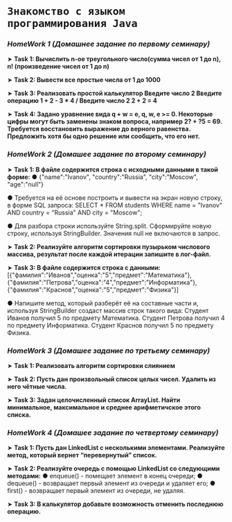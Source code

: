 # ```Знакомство с языком программирования Java```


### *HomeWork 1 (Домашнее задание по первому семинару)*

➤ __Task 1: Вычислить n-ое треугольного число(сумма чисел от 1 до n), n! (произведение чисел от 1 до n)__

➤ __Task 2: Вывести все простые числа от 1 до 1000__

➤ __Task 3: Реализовать простой калькулятор Введите число 2 Введите операцию 1 + 2 - 3 * 4 / Введите число 2 2 + 2 = 4__

➤ __Task 4: Задано уравнение вида q + w = e, q, w, e >= 0. Некоторые цифры могут быть заменены знаком вопроса, например 2? + ?5 = 69. Требуется восстановить выражение до верного равенства. Предложить хотя бы одно решение или сообщить, что его нет.__

### *HomeWork 2 (Домашее задание по второму семинару)*

➤ __Task 1: В файле содержится строка с исходными данными в такой форме:__
● {"name":"Ivanov", "country":"Russia", "city":"Moscow", "age":"null"}

● Требуется на её основе построить и вывести на экран новую строку, в форме SQL запроса:
SELECT * FROM students WHERE name = "Ivanov" AND country = "Russia" AND city = "Moscow";

● Для разбора строки используйте String.split. Сформируйте новую строку, используя StringBuilder. Значения null не включаются в запрос.

➤ __Task 2: Реализуйте алгоритм сортировки пузырьком числового массива, результат после каждой итерации запишите в лог-файл.__

➤ __Task 3: В файле содержится строка с данными:__
[{"фамилия":"Иванов","оценка":"5","предмет":"Математика"}, {"фамилия":"Петрова","оценка":"4","предмет":"Информатика"}, {"фамилия":"Краснов","оценка":"5","предмет":"Физика"}]

● Напишите метод, который разберёт её на составные части и, используя StringBuilder создаст массив строк такого вида:
Студент Иванов получил 5 по предмету Математика.
Студент Петрова получил 4 по предмету Информатика.
Студент Краснов получил 5 по предмету Физика.

### *HomeWork 3 (Домашее задание по третьему семинару)*

➤ __Task 1: Реализовать алгоритм сортировки слиянием__

➤ __Task 2: Пусть дан произвольный список целых чисел. Удалить из него чётные числа.__

➤ __Task 3: Задан целочисленный список ArrayList. Найти минимальное, максимальное и среднее арифметичское этого списка.__

### *HomeWork 4 (Домашее задание по четвертому семинару)*

➤ __Task 1: Пусть дан LinkedList с несколькими элементами. Реализуйте метод, который вернет “перевернутый” список.__

➤ __Task 2: Реализуйте очередь с помощью LinkedList со следующими методами:__
● enqueue() - помещает элемент в конец очереди; 
● dequeue() - возвращает первый элемент из очереди и удаляет его;
● first() - возвращает первый элемент из очереди, не удаляя.

➤ __Task 3: В калькулятор добавьте возможность отменить последнюю операцию.__
